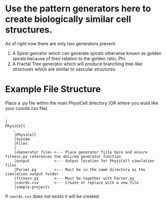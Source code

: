 # Use the pattern generators here to create biologically similar cell structures. 
As of right now there are only two generators present. 
1) A Spiral genrator which can generate spirals otherwise known as golden spirals because of their relation to the golden ratio, Phi. 
2) A Fractal Tree generator which will produce branching tree-like structures which are similar to vascular structures.   

# Example File Structure 
Place a  <generator file>.py file within the main PhysiCell directory (OR where you wuld like your coords.csv file)
    
    .
    | 
    PhysiCell
       -.
        |PhysiCell
        |System 
        |Files
        |
        |<Generator file> <--- Place generator fiile here and ensure fitness.py references the desired generator function
        |output           <--- Output location for PhysiCell simulation files
        |Parser.py        <--- Must be in the same directory as the simulation output folder 
        |fitness.py       <--- Must be together with Parser.py
        |coords.csv       <--- Create or replace with a new file
        |sample-projects

If `coords.csv` does not exists it will be created. 
